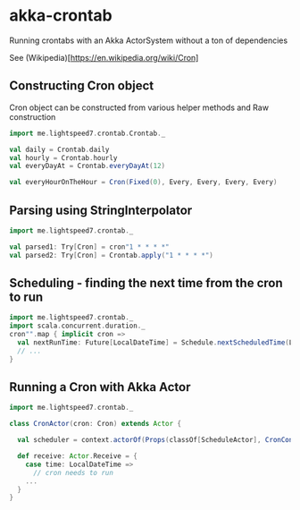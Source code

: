 # akka-crontab
Running crontabs with an Akka ActorSystem without a ton of dependencies

See (Wikipedia)[https://en.wikipedia.org/wiki/Cron]

## Constructing Cron object

Cron object can be constructed from various helper methods and Raw construction

```scala
import me.lightspeed7.crontab.Crontab._

val daily = Crontab.daily
val hourly = Crontab.hourly 
val everyDayAt = Crontab.everyDayAt(12)

val everyHourOnTheHour = Cron(Fixed(0), Every, Every, Every, Every) 
```

## Parsing using StringInterpolator
```scala
import me.lightspeed7.crontab._

val parsed1: Try[Cron] = cron"1 * * * *"
val parsed2: Try[Cron] = Crontab.apply("1 * * * *")

```

## Scheduling - finding the next time from the cron to run

```scala
import me.lightspeed7.crontab._
import scala.concurrent.duration._
cron"".map { implicit cron =>
  val nextRunTime: Future[LocalDateTime] = Schedule.nextScheduledTime(LocalDateTime.now, 5 seconds)
  // ...
}
```

## Running a Cron with Akka Actor 
```scala
import me.lightspeed7.crontab._

class CronActor(cron: Cron) extends Actor {

  val scheduler = context.actorOf(Props(classOf[ScheduleActor], CronConfig(self, cron)))

  def receive: Actor.Receive = {
    case time: LocalDateTime =>
      // cron needs to run
    ...  
  }
}

```



